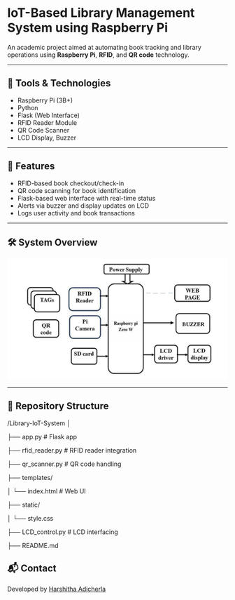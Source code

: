 # IoT-Based Library Management System using Raspberry Pi

An academic project aimed at automating book tracking and library operations using **Raspberry Pi**, **RFID**, and **QR code** technology.

---

## 🔧 Tools & Technologies
- Raspberry Pi (3B+)
- Python
- Flask (Web Interface)
- RFID Reader Module
- QR Code Scanner
- LCD Display, Buzzer

---

## 📌 Features
- RFID-based book checkout/check-in
- QR code scanning for book identification
- Flask-based web interface with real-time status
- Alerts via buzzer and display updates on LCD
- Logs user activity and book transactions

---

## 🛠️ System Overview

![Block Diagram](Block_Diagram.png)

---

## 📂 Repository Structure

/Library-IoT-System
│

├── app.py # Flask app

├── rfid_reader.py # RFID reader integration

├── qr_scanner.py # QR code handling

├── templates/

│ └── index.html # Web UI

├── static/

│ └── style.css

├── LCD_control.py # LCD interfacing

├── README.md


## 📬 Contact
Developed by [Harshitha Adicherla](http://www.linkedin.com/in/harshithaadicherla10)
